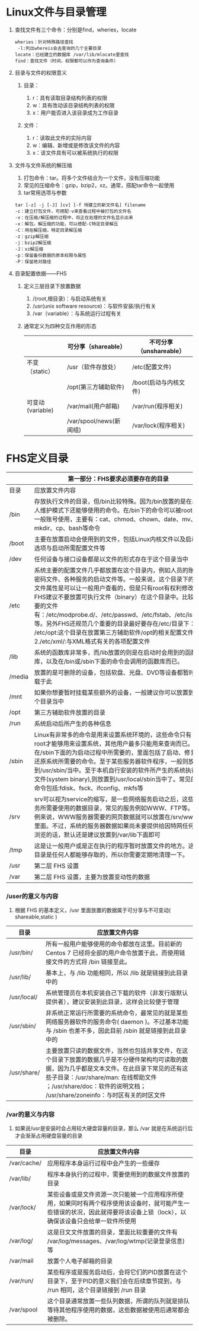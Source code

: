 # Linux文件与目录管理

1. 查找文件有三个命令：分别是find，wheries，locate

   ~~~
   wheries：针对特殊路径查找
    -l:列出whereis会去查询的几个主要目录
   locate：已经建立的数据库 /var/lib/mlocate里查找
   find：查找文件（时间，权限都可以作为查询条件）
   ~~~

2. 目录与文件的权限意义

   1. 目录：
      1. r：具有读取目录结构列表的权限
      2. w：具有改动该目录结构列表的权限
      3. x：用户能否进入该目录成为工作目录

   2. 文件：
      1. r：读取此文件的实际内容
      2. w：编辑、新增或是修改该文件的内容
      3. x：该文件具有可以被系统执行的权限

3. 文件与文件系统的解压缩

   1. 打包命令：tar。将多个文件结合为一个文件，没有压缩功能
   2. 常见的压缩命令：gzip，bzip2，xz。通常，搭配tar命令一起使用
   3. tar常用选项与参数

   ~~~
   tar [-z] -j [-J] [cv] [-f 待建立的新文件名] filename
   -c：建立打包文件，可搭配-v来查看过程中被打包的文件名
   -v：在压缩/解压缩的过程中，将正在处理的文件名显示出来
   -x：解包，解压缩的功能，可以搭配-C特定目录解压
   -C：用在解压缩，特定目录解压缩
   -z：gzip解压缩
   -j：bzip2解压缩
   -J：xz解压缩
   -p：保留备份数据的原本权限与属性
   -P：保留绝对路径
   ~~~

4. 目录配置依据——FHS

   1. 定义三层目录下放置数据

      1. /(root,根目录)：与启动系统有关
      2. /usr(unix software resource)：与软件安装/执行有关
      3. /var（variable）：与系统运行过程有关

   2. 通常定义为四种交互作用的形态

      |                  | 可分享（shareable）     | 不可分享（unshareable） |
      | ---------------- | ----------------------- | ----------------------- |
      | 不变（static）   | /usr（软件存放处）      | /etc(配置文件)          |
      |                  | /opt(第三方辅助软件)    | /boot(启动与内核文件)   |
      | 可变动(variable) | /var/mail(用户邮箱)     | /var/run(程序相关)      |
      |                  | /var/spool/news(新闻组) | /var/lock(程序相关)     |

# FHS定义目录

|        | 第一部分：FHS要求必须要存在的目录                            |
| ------ | ------------------------------------------------------------ |
| 目录   | 应放置文件内容                                               |
| /bin   | 存放执行文件的目录，但/bin比较特殊。因为/bin放置的是在单人维护模式下还能够使用的命令。在/bin下的命令可以被root与一般账号使用，主要有：cat、chmod、chown、date、mv、mkdir、cp、bash等命令 |
| /boot  | 主要在放置启动会使用到的文件，包括Linux内核文件以及启动选项与启动所需配置文件等 |
| /dev   | 任何设备与接口设备都是以文件的形式存在于这个目录当中         |
| /etc   | 系统主要的配置文件几乎都放置在这个目录内，例如人员的账号密码文件、各种服务的启动文件等。一般来说，这个目录下的个文件属性是可以让一般用户查看的，但是只有root有权利修改。FHS建议不要放置可执行文件（binary）在这个目录中。比较重要的文件有：/etc/modprobe.d/、/etc/passwd、/etc/fstab、/etc/issue等。另外FHS还规范几个重要的目录最好要存在/etc/目录下：1. /etc/opt:这个目录在放置第三方辅助软件/opt的相关配置文件 2./etc/xml/:与XML格式有关的各项配置文件 |
| /lib   | 系统的函数库非常多，而/lib放置的则是在启动时会用到的函数库，以及在/bin或/sbin下面的命令会调用的函数库而已。 |
| /media | 放置的是可删除的设备，包括软盘、光盘、DVD等设备都暂时挂载于此 |
| /mnt   | 如果你想要暂时挂载某些额外的设备，一般建议你可以放置到这个目录当中 |
| /opt   | 第三方辅助软件放置的目录                                     |
| /run   | 系统启动后所产生的各种信息                                   |
| /sbin  | Linux有非常多的命令是用来设置系统环境的，这些命令只有root才能够用来设置系统，其他用户最多只能用来查询而已。放在/sbin下面的为启动过程中所需要的，里面包括了启动、修复、还原系统所需要的命令。至于某些服务器软件程序，一般则放置到/usr/sbin/当中。至于本机自行安装的软件所产生的系统执行文件(system binary),则放置到/usr/local/sbin当中了。常见的命令包括:fdisk、fsck、ifconfig、mkfs等 |
| /srv   | srv可以视为service的缩写，是一些网络服务启动之后，这些服务所需要使用的数据目录，常见的服务例如WWW、FTP等。举例来说，WWW服务器需要的网页数据就可以放置在/srv/www/里面。不过，系统的服务器数据如果尚未要提供给因特网任何人浏览的话，默认还是建议放置到/var/lib下面即可 |
| /tmp   | 这是让一般用户或是正在执行的程序暂时放置文件的地方。这个目录是任何人都能够存取的，所以你需要定期地清理一下。 |
| /usr   | 第二层 FHS 设置                                              |
| /var   | 第二层 FHS 设置，主要为放置变动性的数据                      |

### /user的意义与内容

1. 根据 FHS 的基本定义，/usr 里面放置的数据属于可分享与不可变动( shareable,static )

| 目录        | 应放置文件内容                                               |
| ----------- | ------------------------------------------------------------ |
| /usr/bin/   | 所有一般用户能够使用的命令都放在这里。目前新的Centos 7 已经将全部的用户命令放置于此，而使用链接文件的方式将 /bin 链接至此。 |
| /usr/lib/   | 基本上，与 /lib 功能相同，所以 /lib 就是链接到此目录中的     |
| /usr/local/ | 系统管理员在本机安装自己下载的软件（非发行版默认提供者），建议安装到此目录，这样会比较便于管理 |
| /usr/sbin/  | 非系统正常运行所需要的系统命令，最常见的就是某些网络服务器软件的服务命令( daemon )。不过基本功能与 /sbin 也差不多，因此目前 /sbin 就是链接到此目录中的 |
| /usr/share/ | 主要放置只读的数据文件，当然也包括共享文件，在这个目录下放置的数据几乎是不分硬件架构均可读取的数据，因为几乎都是文本文件。在此目录下常见的还有这些子目录：/usr/share/man: 在线帮助文件 ；/usr/share/doc：软件的说明文档； /usr/share/zoneinfo：与时区有关的时区文件 |

### /var的意义与内容

1. 如果说/usr是安装时会占用较大硬盘容量的目录，那么 /var 就是在系统运行后才会渐渐占用硬盘容量的目录

| 目录        | 应放置文件内容                                               |
| ----------- | ------------------------------------------------------------ |
| /var/cache/ | 应用程序本身运行过程中会产生的一些缓存                       |
| /var/lib/   | 程序本身执行的过程中，需要使用到的数据文件放置的目录         |
| /var/lock/  | 某些设备或是文件资源一次只能被一个应用程序所使用，如果同时有两个程序使用该设备时，就可能产生一些错误的状况，因此就得要将该设备上锁（lock），以确保该设备只会给单一软件所使用 |
| /var/log/   | 这是日文文件放置的目录，里面比较重要的文件有 /var/log/messages、/var/log/wtmp(记录登录信息)等 |
| /var/mail   | 放置个人电子邮箱的目录                                       |
| /var/run/   | 某些程序或是服务启动后，会将它们的PID放置在这个目录下，至于PID的意义我们会在后续章节提到，与 /run 相同，这个目录链接到 /run 目录 |
| /var/spool  | 这个目录通常放置一些队列数据，所谓的队列就是排队等待其他程序使用的数据，这些数据被使用后通常都会被删除。 |

